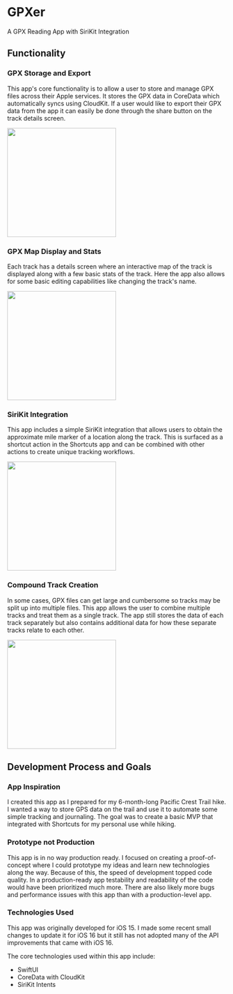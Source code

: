 # GPXer
A GPX Reading App with SiriKit Integration

## Functionality 
### GPX Storage and Export

This app's core functionality is to allow a user to store and manage GPX files across their Apple services. It stores the GPX data in CoreData which automatically syncs using CloudKit. 
If a user would like to export their GPX data from the app it can easily be done through the share button on the track details screen.

<img src="https://user-images.githubusercontent.com/359394/196279823-e63dc793-aa71-497f-be19-71a0ec4ed32d.png" width="250">

### GPX Map Display and Stats

Each track has a details screen where an interactive map of the track is displayed along with a few basic stats of the track. 
Here the app also allows for some basic editing capabilities like changing the track's name. 

<img src="https://user-images.githubusercontent.com/359394/196280870-115cbe92-bf29-4d19-b120-bbd4d3bf9107.png" width="250">

### SiriKit Integration

This app includes a simple SiriKit integration that allows users to obtain the approximate mile marker of a location along the track. 
This is surfaced as a shortcut action in the Shortcuts app and can be combined with other actions to create unique tracking workflows. 

<img src="https://user-images.githubusercontent.com/359394/196281988-9a0f5016-759d-4f85-a26e-2f10d291c9cb.png" width="250">

### Compound Track Creation

In some cases, GPX files can get large and cumbersome so tracks may be split up into multiple files. 
This app allows the user to combine multiple tracks and treat them as a single track. 
The app still stores the data of each track separately but also contains additional data for how these separate tracks relate to each other. 

<img src="https://user-images.githubusercontent.com/359394/196284274-b7e9f3b9-d65b-49bb-87c4-5f8dfdae26c9.png" width="250">

## Development Process and Goals

### App Inspiration 
I created this app as I prepared for my 6-month-long Pacific Crest Trail hike. 
I wanted a way to store GPS data on the trail and use it to automate some simple tracking and journaling. 
The goal was to create a basic MVP that integrated with Shortcuts for my personal use while hiking. 

### Prototype not Production
This app is in no way production ready. 
I focused on creating a proof-of-concept where I could prototype my ideas and learn new technologies along the way. Because of this, the speed of development topped code quality. In a production-ready app testability and readability of the code would have been prioritized much more. 
There are also likely more bugs and performance issues with this app than with a production-level app. 

### Technologies Used
This app was originally developed for iOS 15. I made some recent small changes to update it for iOS 16 but it still has not adopted many of the API improvements that came with iOS 16. 

The core technologies used within this app include:
- SwiftUI
- CoreData with CloudKit
- SiriKit Intents
